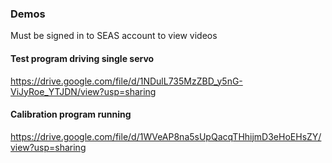 ### Demos
Must be signed in to SEAS account to view videos

#### Test program driving single servo
https://drive.google.com/file/d/1NDulL735MzZBD_y5nG-ViJyRoe_YTJDN/view?usp=sharing 

#### Calibration program running
https://drive.google.com/file/d/1WVeAP8na5sUpQacqTHhijmD3eHoEHsZY/view?usp=sharing 
